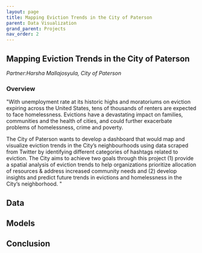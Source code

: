```yaml
---
layout: page
title: Mapping Eviction Trends in the City of Paterson 
parent: Data Visualization
grand_parent: Projects 
nav_order: 2
---
```



## Mapping Eviction Trends in the City of Paterson 
*Partner:Harsha Mallajosyula, City of Paterson*

### Overview

"With unemployment rate at its historic highs and moratoriums on eviction expiring across the United States, tens of thousands of renters are expected to face homelessness. Evictions have a devastating impact on families, communities and the health of cities, and could further exacerbate problems of homelessness, crime and poverty. 

The City of Paterson wants to develop a dashboard that would map and visualize eviction trends in the City’s neighbourhoods using data scraped from Twitter by identifying different categories of hashtags related to eviction. The City aims to achieve two goals through this project (1) provide a spatial analysis of eviction trends to help organizations prioritize allocation of resources & address increased community needs and (2) develop insights and predict future trends in evictions and homelessness in the City’s neighborhood. "

## Data

## Models

## Conclusion


```python

```